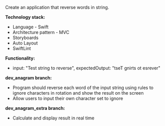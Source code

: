 Create an application that reverse words in string.

<b>Technology stack:</b>

- Language - Swift
- Architecture pattern - MVC
- Storyboards
- Auto Layout
- SwiftLint

<b>Functionality: </b>

- input: "Test string to reverse", expectedOutput: "tseT gnirts ot esrever"

<b>dev_anagram branch: </b>

- Program should reverse each word of the input string using rules to ignore characters in rotation and show the result on the screen
- Allow users to input their own character set to ignore

<b>dev_anagram_extra branch: </b>
- Calculate and display result in real time
